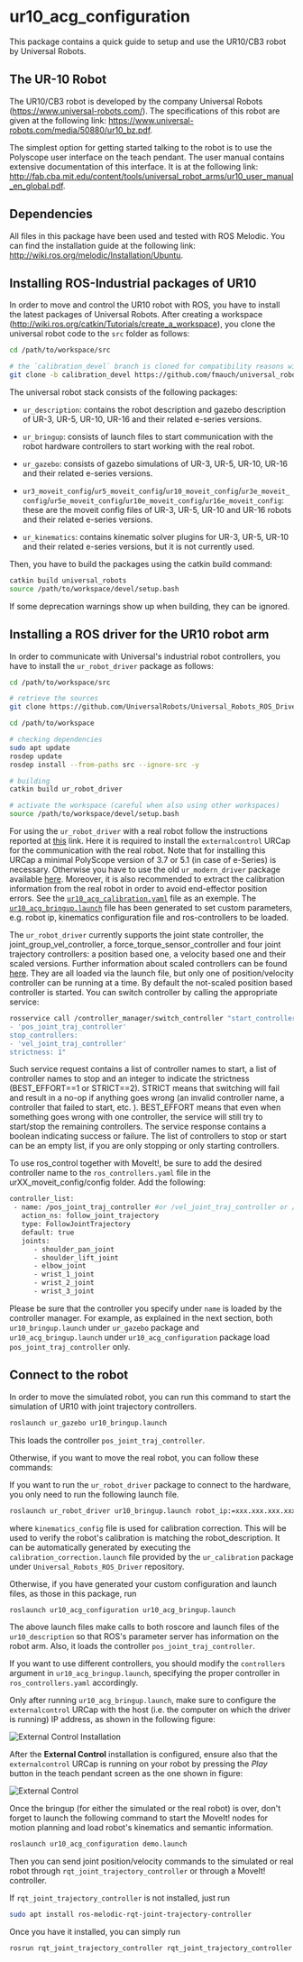 # ur10_acg_configuration

This package contains a quick guide to setup and use the UR10/CB3 robot by Universal Robots.

## The UR-10 Robot

The UR10/CB3 robot is developed by the company Universal Robots (<https://www.universal-robots.com/>). The specifications of this robot are given at the following link: <https://www.universal-robots.com/media/50880/ur10_bz.pdf>.

The simplest option for getting started talking to the robot is to use the Polyscope user interface on the teach pendant. The user manual contains extensive documentation of this interface. It is at the following link: <http://fab.cba.mit.edu/content/tools/universal_robot_arms/ur10_user_manual_en_global.pdf>.

## Dependencies

All files in this package have been used and tested with ROS Melodic. You can find the installation guide at the following link: <http://wiki.ros.org/melodic/Installation/Ubuntu>.

## Installing ROS-Industrial packages of UR10

In order to move and control the UR10 robot with ROS, you have to install the latest packages of Universal Robots.
After creating a workspace (<http://wiki.ros.org/catkin/Tutorials/create_a_workspace>), you clone the universal robot code to the `src` folder as follows:

```bash
cd /path/to/workspace/src

# the `calibration_devel` branch is cloned for compatibility reasons with the ROS driver of Universal Robots
git clone -b calibration_devel https://github.com/fmauch/universal_robot.git
```

The universal robot stack consists of the following packages:

* `ur_description`: contains the robot description and gazebo description of UR-3, UR-5, UR-10, UR-16 and their related e-series versions.

* `ur_bringup`: consists of launch files to start communication with the robot hardware controllers to start working with the real robot.

* `ur_gazebo`: consists of gazebo simulations of UR-3, UR-5, UR-10, UR-16 and their related e-series versions.

* `ur3_moveit_config`/`ur5_moveit_config`/`ur10_moveit_config`/`ur3e_moveit_config`/`ur5e_moveit_config`/`ur10e_moveit_config`/`ur16e_moveit_config`: these are the moveit config files of UR-3, UR-5, UR-10 and UR-16 robots and their related e-series versions.

* `ur_kinematics`: contains kinematic solver plugins for UR-3, UR-5, UR-10 and their related e-series versions, but it is not currently used.

Then, you have to build the packages using the catkin build command:

```bash
catkin build universal_robots
source /path/to/workspace/devel/setup.bash
```

If some deprecation warnings show up when building, they can be ignored.

## Installing a ROS driver for the UR10 robot arm

In order to communicate with Universal's industrial robot controllers, you have to install the `ur_robot_driver` package as follows:

```bash
cd /path/to/workspace/src

# retrieve the sources 
git clone https://github.com/UniversalRobots/Universal_Robots_ROS_Driver.git

cd /path/to/workspace

# checking dependencies 
sudo apt update
rosdep update
rosdep install --from-paths src --ignore-src -y

# building
catkin build ur_robot_driver

# activate the workspace (careful when also using other workspaces)
source /path/to/workspace/devel/setup.bash
```

For using the `ur_robot_driver` with a real robot follow the instructions reported at [this](https://github.com/UniversalRobots/Universal_Robots_ROS_Driver#setting-up-a-ur-robot-for-ur_robot_driver) link. Here it is required to install the `externalcontrol` URCap for the communication with the real robot. Note that for installing this URCap a minimal PolyScope version of 3.7 or 5.1 (in case of e-Series) is necessary. Otherwise you have to use the old `ur_modern_driver` package available [here](https://github.com/ros-industrial/ur_modern_driver). Moreover, it is also recommended to extract the calibration information from the real robot in order to avoid end-effector position errors. See the [`ur10_acg_calibration.yaml`](config/ur10_acg_calibration.yaml) file as an exemple.
The [`ur10_acg_bringup.launch`](launch/ur10_acg_bringup.launch) file has been generated to set custom parameters, e.g. robot ip, kinematics configuration file and ros-controllers to be loaded.

The `ur_robot_driver` currently supports the joint state controller, the joint_group_vel_controller, a force_torque_sensor_controller and four joint trajectory controllers: a position based one, a velocity based one and their scaled versions. Further information about scaled controllers can be found [here](https://github.com/UniversalRobots/Universal_Robots_ROS_Driver/tree/master/ur_controllers#ur_controllersspeedscalingstatecontroller). They are all loaded via the launch file, but only one of position/velocity controller can be running at a time. By default the not-scaled position based controller is started. You can switch controller by calling the appropriate service:

```bash
rosservice call /controller_manager/switch_controller "start_controllers:
- 'pos_joint_traj_controller'
stop_controllers:
- 'vel_joint_traj_controller'
strictness: 1"
```

Such service request contains a list of controller names to start, a list of controller names to stop and an integer to indicate the strictness (BEST_EFFORT==1 or STRICT==2). STRICT means that switching will fail and result in a no-op if anything goes wrong (an invalid controller name, a controller that failed to start, etc. ). BEST_EFFORT means that even when something goes wrong with one controller, the service will still try to start/stop the remaining controllers. The service response contains a boolean indicating success or failure. The list of controllers to stop or start can be an empty list, if you are only stopping or only starting controllers.

To use ros_control together with MoveIt!, be sure to add the desired controller name to the `ros_controllers.yaml` file in the urXX_moveit_config/config folder. Add the following:

``` bash
controller_list:
 - name: /pos_joint_traj_controller #or /vel_joint_traj_controller or /scaled_pos_joint_traj_controller #or /scaled_vel_joint_traj_controller
   action_ns: follow_joint_trajectory
   type: FollowJointTrajectory
   default: true
   joints:
      - shoulder_pan_joint
      - shoulder_lift_joint
      - elbow_joint
      - wrist_1_joint
      - wrist_2_joint
      - wrist_3_joint
```

Please be sure that the controller you specify under `name` is loaded by the controller manager. For example, as explained in the next section, both `ur10_bringup.launch` under `ur_gazebo` package and `ur10_acg_bringup.launch` under `ur10_acg_configuration` package load `pos_joint_traj_controller` only. 

## Connect to the robot

In order to move the simulated robot, you can run this command to start the simulation of UR10 with joint trajectory controllers.

```bash
roslaunch ur_gazebo ur10_bringup.launch 
```

This loads the controller `pos_joint_traj_controller`.

Otherwise, if you want to move the real robot, you can follow these commands:

If you want to run the `ur_robot_driver` package to connect to the hardware, you only need to run the following launch file.

```bash
roslaunch ur_robot_driver ur10_bringup.launch robot_ip:=xxx.xxx.xxx.xxx kinematics_config:=/path/to/your/kinematics_config/file
```

where `kinematics_config` file is used for calibration correction. This will be used to verify the robot's calibration is matching the robot_description. It can be automatically generated by executing the `calibration_correction.launch` file provided by the `ur_calibration` package under `Universal_Robots_ROS_Driver` repository.

Otherwise, if you have generated your custom configuration and launch files, as those in this package, run

```bash
roslaunch ur10_acg_configuration ur10_acg_bringup.launch
```

The above launch files make calls to both roscore and launch files of the `ur10_description` so that ROS's parameter server has information on the robot arm. Also, it loads the controller `pos_joint_traj_controller`.

If you want to use different controllers, you should modify the `controllers` argument in `ur10_acg_bringup.launch`, specifying the proper controller in `ros_controllers.yaml` accordingly. 

Only after running `ur10_acg_bringup.launch`, make sure to configure the `externalcontrol` URCap with the host (i.e. the computer on which the driver is running) IP address, as shown in the following figure:

![External Control Installation](doc/installation_excontrol.png)

After the **External Control** installation is configured, ensure also that the `externalcontrol` URCap is running on your robot by pressing the *Play* button in the teach pendant screen as the one shown in figure:

![External Control](doc/run_external_control.png)

Once the bringup (for either the simulated or the real robot) is over, don't forget to launch the following command to start the MoveIt! nodes for motion planning and load robot's kinematics and semantic information.

```bash
roslaunch ur10_acg_configuration demo.launch
```

Then you can send joint position/velocity commands to the simulated or real robot through `rqt_joint_trajectory_controller` or through a MoveIt! controller.

If `rqt_joint_trajectory_controller` is not installed, just run

```bash
sudo apt install ros-melodic-rqt-joint-trajectory-controller
```

Once you have it installed, you can simply run

```bash
rosrun rqt_joint_trajectory_controller rqt_joint_trajectory_controller 
```
